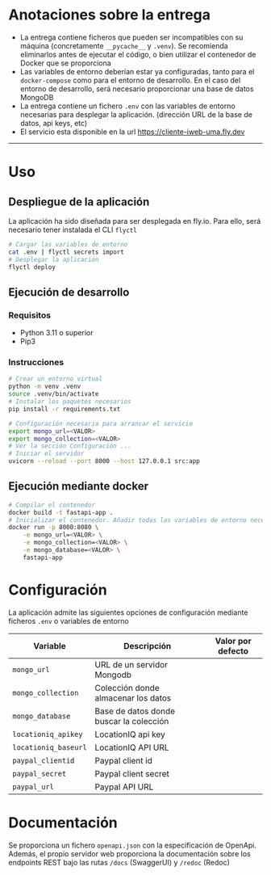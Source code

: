 # Anotaciones sobre la entrega

- La entrega contiene ficheros que pueden ser incompatibles con su máquina
  (concretamente `__pycache__` y `.venv`). Se recomienda eliminarlos antes de
  ejecutar el código, o bien utilizar el contenedor de Docker que se proporciona
- Las variables de entorno deberían estar ya configuradas, tanto para el
  `docker-compose` como para el entorno de desarrollo. En el caso del entorno de
  desarrollo, será necesario proporcionar una base de datos MongoDB
- La entrega contiene un fichero `.env` con las variables de entorno necesarias
  para desplegar la aplicación. (dirección URL de la base de datos, api keys,
  etc)
- El servicio esta disponible en la url https://cliente-iweb-uma.fly.dev

---

# Uso

## Despliegue de la aplicación

La aplicación ha sido diseñada para ser desplegada en fly.io. Para ello, será
necesario tener instalada el CLI `flyctl`

```sh
# Cargar las variables de entorno
cat .env | flyctl secrets import
# Desplegar la aplicación
flyctl deploy
```

## Ejecución de desarrollo

### Requisitos

- Python 3.11 o superior
- Pip3

### Instrucciones

```sh
# Crear un entorno virtual
python -m venv .venv
source .venv/bin/activate
# Instalar los paquetes necesarios
pip install -r requirements.txt

# Configuración necesaria para arrancar el servicio
export mongo_url=<VALOR>
export mongo_collection=<VALOR>
# Ver la sección Configuración ...
# Iniciar el servidor
uvicorn --reload --port 8000 --host 127.0.0.1 src:app
```

## Ejecución mediante docker

```sh
# Compilar el contenedor
docker build -t fastapi-app .
# Inicializar el contenedor. Añadir todas las variables de entorno necesarias
docker run -p 8000:8080 \
    -e mongo_url=<VALOR> \
    -e mongo_collection=<VALOR> \
    -e mongo_database=<VALOR> \
    fastapi-app
```

# Configuración

La aplicación admite las siguientes opciones de configuración mediante ficheros
`.env` o variables de entorno

| Variable             | Descripción                             | Valor por defecto |
| -------------------- | --------------------------------------- | ----------------- |
| `mongo_url`          | URL de un servidor Mongodb              |                   |
| `mongo_collection`   | Colección donde almacenar los datos     |                   |
| `mongo_database`     | Base de datos donde buscar la colección |                   |
| `locationiq_apikey`  | LocationIQ api key                      |                   |
| `locationiq_baseurl` | LocationIQ API URL                      |                   |
| `paypal_clientid`    | Paypal client id                        |                   |
| `paypal_secret`      | Paypal client secret                    |                   |
| `paypal_url`         | Paypal API URL                          |                   |

# Documentación

Se proporciona un fichero `openapi.json` con la especificación de OpenApi.
Además, el propio servidor web proporciona la documentación sobre los endpoints
REST bajo las rutas `/docs` (SwaggerUI) y `/redoc` (Redoc)
